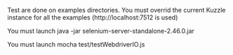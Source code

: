 
Test are done on examples directories.
You must overrid the current Kuzzle instance for all the examples  (http://localhost:7512 is used)

You must launch
java -jar selenium-server-standalone-2.46.0.jar


You must launch 
mocha test/testWebdriverIO.js